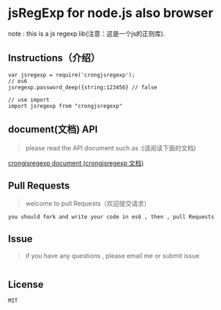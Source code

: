 # jsRegExp for node.js also  browser

note : this is a js regexp lib(注意：这是一个js的正则库).

## Instructions（介绍）
```
var jsregexp = require('crongjsregexp');
// es6
jsregexp.password_deep({string:123456} // false

// use import
import jsregexp from "crongjsregexp"

```
## document(文档) API

> please read the API document such as :(请阅读下面的文档)

[crongjsregexp document (crongjsregexp 文档)](http://xn--xuwxnl57f.com:8080/index.html)

## Pull Requests

> welcome to  pull Requests（欢迎提交请求）

```
you should fork and write your code in es6 , then , pull Requests
```
## Issue

> if you have any questions , please email me or submit issue
```
```
## License
```
MIT
```
